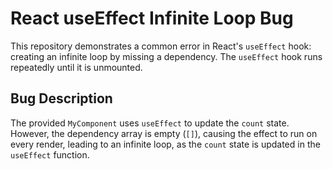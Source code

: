 # React useEffect Infinite Loop Bug

This repository demonstrates a common error in React's `useEffect` hook: creating an infinite loop by missing a dependency.  The `useEffect` hook runs repeatedly until it is unmounted.

## Bug Description

The provided `MyComponent` uses `useEffect` to update the `count` state. However, the dependency array is empty (`[]`), causing the effect to run on every render, leading to an infinite loop, as the `count` state is updated in the `useEffect` function.